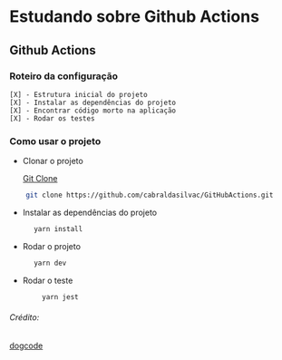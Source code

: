 # Estudando sobre Github Actions

## Github Actions

### Roteiro da configuração

    [X] - Estrutura inicial do projeto
    [X] - Instalar as dependências do projeto
    [X] - Encontrar código morto na aplicação
    [X] - Rodar os testes

### Como usar o projeto

- Clonar o projeto

  [Git Clone](https://github.com/cabraldasilvac/GitHubActions.git)

```bash
    git clone https://github.com/cabraldasilvac/GitHubActions.git
```

- Instalar as dependências do projeto

```bash
      yarn install
```

- Rodar o projeto

```bash
      yarn dev
```

- Rodar o teste

```bash
        yarn jest
```

###### Crédito:

[dogcode](https://www.youtube.com/watch?v=MIVx1qniNKY&ab_channel=dogcode)

